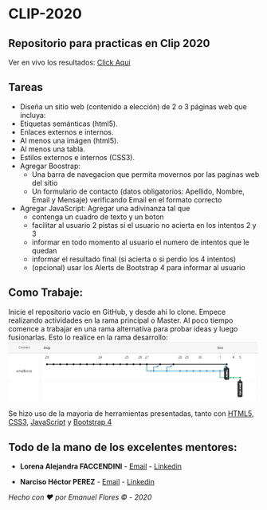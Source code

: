 # CLIP-2020

Repositorio para practicas en Clip 2020
--
Ver en vivo los resultados: [Click Aqui](http://emaflores.me/clip-2020/)

Tareas
--
* Diseña un sitio web (contenido a elección) de 2 o 3 páginas web que incluya:
* Etiquetas semánticas (html5).
* Enlaces externos e internos.
* Al menos una imágen (html5).
* Al menos una tabla.
* Estilos externos e internos (CSS3).
* Agregar Boostrap:
    - Una barra de navegacion que permita movernos por las paginas web del sitio
    - Un formulario de contacto (datos obligatorios: Apellido, Nombre, Email y Mensaje) 
      verificando Email en el formato correcto
* Agregar JavaScript: Agregar una adivinanza tal que
    - contenga un cuadro de texto y un boton
    - facilitar al usuario 2 pistas si el usuario no acierta en los intentos 2 y 3
    - informar en todo momento al usuario el numero de intentos que le quedan
    - informar el resultado final (si acierta o si perdio los 4 intentos)
    - (opcional) usar los Alerts de Bootstrap 4 para informar al usuario

Como Trabaje:
--
Inicie el repositorio vacio en GitHub, y desde ahi lo clone. Empece realizando actividades en la rama principal o Master. Al poco tiempo comence a trabajar en una rama alternativa
para probar ideas y luego fusionarlas. Esto lo realice en la rama desarrollo:
![alt text1](img/timeline.jpg "grafico1")

Se hizo uso de la mayoria de herramientas presentadas, tanto con [HTML5](https://es.wikipedia.org/wiki/HTML5), [CSS3](https://es.wikipedia.org/wiki/Hoja_de_estilos_en_cascada#CSS3), [JavaScript](https://es.wikipedia.org/wiki/JavaScript) y [Bootstrap 4](https://es.wikipedia.org/wiki/Bootstrap_(framework))

Todo de la mano de los excelentes mentores:
--
- **Lorena Alejandra FACCENDINI** - [Email](mailto:lfaccendini@gmail.com) - [Linkedin](https://www.linkedin.com/in/lorena-faccendini/)

- **Narciso Héctor PEREZ** - [Email](mailto:narcisoperez@gmail.com) - [Linkedin](https://www.linkedin.com/in/narciso-perez-b9177b18/)

*Hecho con &hearts; por Emanuel Flores &copy; - 2020*
